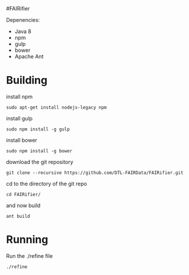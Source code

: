 #FAIRifier

Depenencies:
  - Java 8
  - npm
  - gulp
  - bower
  - Apache Ant


Building
========
install npm

```
sudo apt-get install nodejs-legacy npm

```
install gulp
```
sudo npm install -g gulp

```
install bower
```
sudo npm install -g bower

```
download the git repository
```
git clone --recursive https://github.com/DTL-FAIRData/FAIRifier.git
```
cd to the directory of the git repo
```
cd FAIRifier/
```
and now build
```
ant build
```

Running
==========
Run the ./refine file
```
./refine
```





